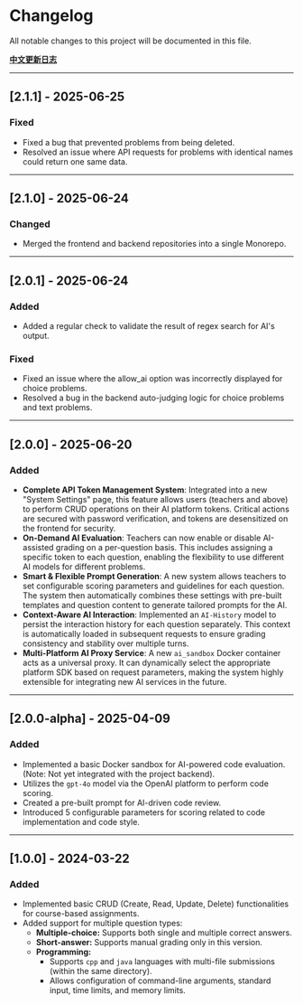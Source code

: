 # Changelog

All notable changes to this project will be documented in this file.

**[中文更新日志](./CHANGELOG.zh-CN.md)**

---

## [2.1.1] - 2025-06-25

### Fixed
- Fixed a bug that prevented problems from being deleted.
- Resolved an issue where API requests for problems with identical names could return one same data.

---

## [2.1.0] - 2025-06-24

### Changed

- Merged the frontend and backend repositories into a single Monorepo.

---

## [2.0.1] - 2025-06-24

### Added
- Added a regular check to validate the result of regex search for AI's output.

### Fixed
- Fixed an issue where the allow_ai option was incorrectly displayed for choice problems.
- Resolved a bug in the backend auto-judging logic for choice problems and text problems.

---

## [2.0.0] - 2025-06-20

### Added
- **Complete API Token Management System**: Integrated into a new "System Settings" page, this feature allows users (teachers and above) to perform CRUD operations on their AI platform tokens. Critical actions are secured with password verification, and tokens are desensitized on the frontend for security.
- **On-Demand AI Evaluation**: Teachers can now enable or disable AI-assisted grading on a per-question basis. This includes assigning a specific token to each question, enabling the flexibility to use different AI models for different problems.
- **Smart & Flexible Prompt Generation**: A new system allows teachers to set configurable scoring parameters and guidelines for each question. The system then automatically combines these settings with pre-built templates and question content to generate tailored prompts for the AI.
- **Context-Aware AI Interaction**: Implemented an `AI-History` model to persist the interaction history for each question separately. This context is automatically loaded in subsequent requests to ensure grading consistency and stability over multiple turns.
- **Multi-Platform AI Proxy Service**: A new `ai_sandbox` Docker container acts as a universal proxy. It can dynamically select the appropriate platform SDK based on request parameters, making the system highly extensible for integrating new AI services in the future.

---

## [2.0.0-alpha] - 2025-04-09

### Added
- Implemented a basic Docker sandbox for AI-powered code evaluation. (Note: Not yet integrated with the project backend).
- Utilizes the `gpt-4o` model via the OpenAI platform to perform code scoring.
- Created a pre-built prompt for AI-driven code review.
- Introduced 5 configurable parameters for scoring related to code implementation and code style.


---

## [1.0.0] - 2024-03-22

### Added
- Implemented basic CRUD (Create, Read, Update, Delete) functionalities for course-based assignments.
- Added support for multiple question types:
    - **Multiple-choice:** Supports both single and multiple correct answers.
    - **Short-answer:** Supports manual grading only in this version.
    - **Programming:**
        - Supports `cpp` and `java` languages with multi-file submissions (within the same directory).
        - Allows configuration of command-line arguments, standard input, time limits, and memory limits.

